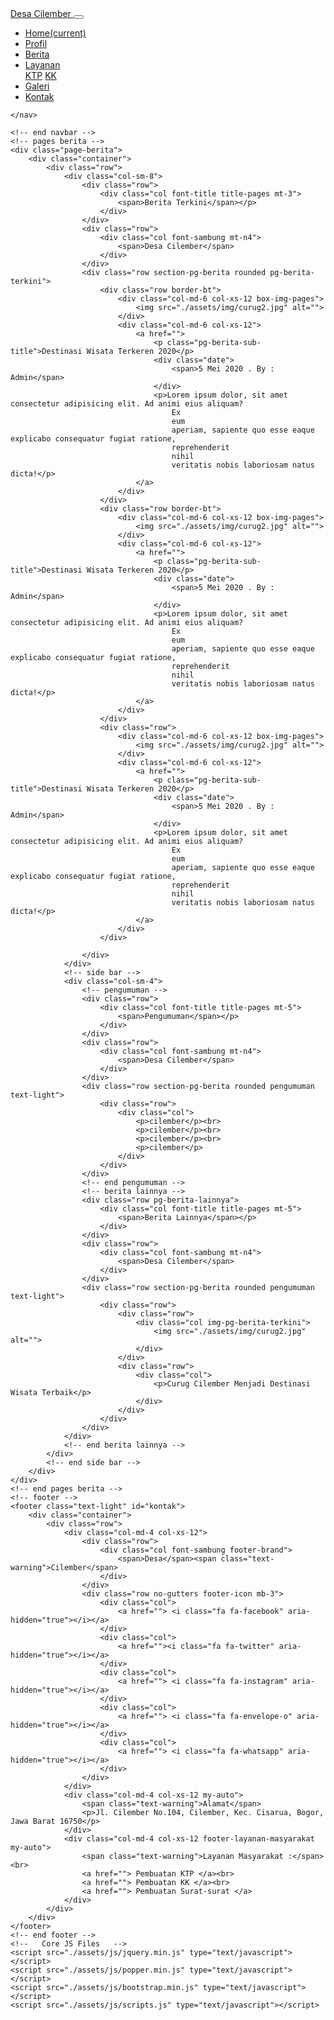 <!DOCTYPE html>
<html lang="en">

<head>
    <meta charset="UTF-8">
    <meta name="viewport" content="width=device-width, initial-scale=1.0">
    <title>Desa Cilember</title>
    <link href="https://fonts.googleapis.com/css2?family=Playfair+Display&display=swap" rel="stylesheet">
    <link href="https://fonts.googleapis.com/css2?family=Open+Sans:wght@300&display=swap" rel="stylesheet">
    <link href="https://fonts.googleapis.com/css2?family=Dancing+Script&display=swap" rel="stylesheet">
    <link rel="stylesheet" href="./assets/css/bootstrap.min.css">
    <link rel="stylesheet" href="./assets/font-awesome-4.7.0/css/font-awesome.min.css">
    <link rel="stylesheet" href="./assets/css/style.css">
</head>

<body id="page-top">
    <!-- Navbar-->
    <nav class="navbar navbar-bg navbar-expand-lg navbar-dark sticky-top px-4 pt-3 pb-2">
        <div class="container-fluid">
            <a class="navbar-brand font-title" href="index.html">
                <img src="./assets/img/kab_bogor.png" alt="" loading="lazy">Desa Cilember
            </a>
            <button class="navbar-toggler" type="button" data-toggle="collapse" data-target="#navbarNav"
                aria-controls="navbarNav" aria-expanded="false" aria-label="Toggle navigation">
                <span class="navbar-toggler-icon"></span>
            </button>
            <div class="collapse navbar-collapse justify-content-end font-title" id="navbarNav">
                <ul class="navbar-nav">
                    <li class="nav-item">
                        <a class="nav-link" href="index.html">Home<span class="sr-only">(current)</span></a>
                    </li>
                    <li class="nav-item">
                        <a class="nav-link" href="profil.md">Profil</a>
                    </li>
                    <li class="nav-item active">
                        <a class="nav-link" href="#page-top">Berita</a>
                    </li>
                    <li class="nav-item dropdown">
                        <a class="nav-link dropdown-toggle" href="#" id="navbarDropdown" role="button"
                            data-toggle="dropdown" aria-haspopup="true" aria-expanded="false">
                            Layanan
                        </a>
                        <div class="dropdown-menu" aria-labelledby="navbarDropdown">
                            <a class="dropdown-item" href="#">KTP</a>
                            <a class="dropdown-item" href="#">KK</a>
                        </div>
                    </li>
                    <li class="nav-item">
                        <a class="nav-link" href="gallery.md">Galeri</a>
                    </li>
                    <li class="nav-item">
                        <a class="nav-link" href="#kontak">Kontak</a>
                    </li>
                </ul>
            </div>
        </div>

    </nav>

    <!-- end navbar -->
    <!-- pages berita -->
    <div class="page-berita">
        <div class="container">
            <div class="row">
                <div class="col-sm-8">
                    <div class="row">
                        <div class="col font-title title-pages mt-3">
                            <span>Berita Terkini</span></p>
                        </div>
                    </div>
                    <div class="row">
                        <div class="col font-sambung mt-n4">
                            <span>Desa Cilember</span>
                        </div>
                    </div>
                    <div class="row section-pg-berita rounded pg-berita-terkini">
                        <div class="row border-bt">
                            <div class="col-md-6 col-xs-12 box-img-pages">
                                <img src="./assets/img/curug2.jpg" alt="">
                            </div>
                            <div class="col-md-6 col-xs-12">
                                <a href="">
                                    <p class="pg-berita-sub-title">Destinasi Wisata Terkeren 2020</p>
                                    <div class="date">
                                        <span>5 Mei 2020 . By : Admin</span>
                                    </div>
                                    <p>Lorem ipsum dolor, sit amet consectetur adipisicing elit. Ad animi eius aliquam?
                                        Ex
                                        eum
                                        aperiam, sapiente quo esse eaque explicabo consequatur fugiat ratione,
                                        reprehenderit
                                        nihil
                                        veritatis nobis laboriosam natus dicta!</p>
                                </a>
                            </div>
                        </div>
                        <div class="row border-bt">
                            <div class="col-md-6 col-xs-12 box-img-pages">
                                <img src="./assets/img/curug2.jpg" alt="">
                            </div>
                            <div class="col-md-6 col-xs-12">
                                <a href="">
                                    <p class="pg-berita-sub-title">Destinasi Wisata Terkeren 2020</p>
                                    <div class="date">
                                        <span>5 Mei 2020 . By : Admin</span>
                                    </div>
                                    <p>Lorem ipsum dolor, sit amet consectetur adipisicing elit. Ad animi eius aliquam?
                                        Ex
                                        eum
                                        aperiam, sapiente quo esse eaque explicabo consequatur fugiat ratione,
                                        reprehenderit
                                        nihil
                                        veritatis nobis laboriosam natus dicta!</p>
                                </a>
                            </div>
                        </div>
                        <div class="row">
                            <div class="col-md-6 col-xs-12 box-img-pages">
                                <img src="./assets/img/curug2.jpg" alt="">
                            </div>
                            <div class="col-md-6 col-xs-12">
                                <a href="">
                                    <p class="pg-berita-sub-title">Destinasi Wisata Terkeren 2020</p>
                                    <div class="date">
                                        <span>5 Mei 2020 . By : Admin</span>
                                    </div>
                                    <p>Lorem ipsum dolor, sit amet consectetur adipisicing elit. Ad animi eius aliquam?
                                        Ex
                                        eum
                                        aperiam, sapiente quo esse eaque explicabo consequatur fugiat ratione,
                                        reprehenderit
                                        nihil
                                        veritatis nobis laboriosam natus dicta!</p>
                                </a>
                            </div>
                        </div>

                    </div>
                </div>
                <!-- side bar -->
                <div class="col-sm-4">
                    <!-- pengumuman -->
                    <div class="row">
                        <div class="col font-title title-pages mt-5">
                            <span>Pengumuman</span></p>
                        </div>
                    </div>
                    <div class="row">
                        <div class="col font-sambung mt-n4">
                            <span>Desa Cilember</span>
                        </div>
                    </div>
                    <div class="row section-pg-berita rounded pengumuman text-light">
                        <div class="row">
                            <div class="col">
                                <p>cilember</p><br>
                                <p>cilember</p><br>
                                <p>cilember</p><br>
                                <p>cilember</p>
                            </div>
                        </div>
                    </div>
                    <!-- end pengumuman -->
                    <!-- berita lainnya -->
                    <div class="row pg-berita-lainnya">
                        <div class="col font-title title-pages mt-5">
                            <span>Berita Lainnya</span></p>
                        </div>
                    </div>
                    <div class="row">
                        <div class="col font-sambung mt-n4">
                            <span>Desa Cilember</span>
                        </div>
                    </div>
                    <div class="row section-pg-berita rounded pengumuman text-light">
                        <div class="row">
                            <div class="row">
                                <div class="col img-pg-berita-terkini">
                                    <img src="./assets/img/curug2.jpg" alt="">
                                </div>
                            </div>
                            <div class="row">
                                <div class="col">
                                    <p>Curug Cilember Menjadi Destinasi Wisata Terbaik</p>
                                </div>
                            </div>
                        </div>
                    </div>
                </div>
                <!-- end berita lainnya -->
            </div>
            <!-- end side bar -->
        </div>
    </div>
    <!-- end pages berita -->
    <!-- footer -->
    <footer class="text-light" id="kontak">
        <div class="container">
            <div class="row">
                <div class="col-md-4 col-xs-12">
                    <div class="row">
                        <div class="col font-sambung footer-brand">
                            <span>Desa</span><span class="text-warning">Cilember</span>
                        </div>
                    </div>
                    <div class="row no-gutters footer-icon mb-3">
                        <div class="col">
                            <a href=""> <i class="fa fa-facebook" aria-hidden="true"></i></a>
                        </div>
                        <div class="col">
                            <a href=""><i class="fa fa-twitter" aria-hidden="true"></i></a>
                        </div>
                        <div class="col">
                            <a href=""> <i class="fa fa-instagram" aria-hidden="true"></i></a>
                        </div>
                        <div class="col">
                            <a href=""> <i class="fa fa-envelope-o" aria-hidden="true"></i></a>
                        </div>
                        <div class="col">
                            <a href=""> <i class="fa fa-whatsapp" aria-hidden="true"></i></a>
                        </div>
                    </div>
                </div>
                <div class="col-md-4 col-xs-12 my-auto">
                    <span class="text-warning">Alamat</span>
                    <p>Jl. Cilember No.104, Cilember, Kec. Cisarua, Bogor, Jawa Barat 16750</p>
                </div>
                <div class="col-md-4 col-xs-12 footer-layanan-masyarakat my-auto">
                    <span class="text-warning">Layanan Masyarakat :</span><br>
                    <a href=""> Pembuatan KTP </a><br>
                    <a href=""> Pembuatan KK </a><br>
                    <a href=""> Pembuatan Surat-surat </a>
                </div>
            </div>
        </div>
    </footer>
    <!-- end footer -->
    <!--   Core JS Files   -->
    <script src="./assets/js/jquery.min.js" type="text/javascript"></script>
    <script src="./assets/js/popper.min.js" type="text/javascript"></script>
    <script src="./assets/js/bootstrap.min.js" type="text/javascript"></script>
    <script src="./assets/js/scripts.js" type="text/javascript"></script>
</body>

</html>